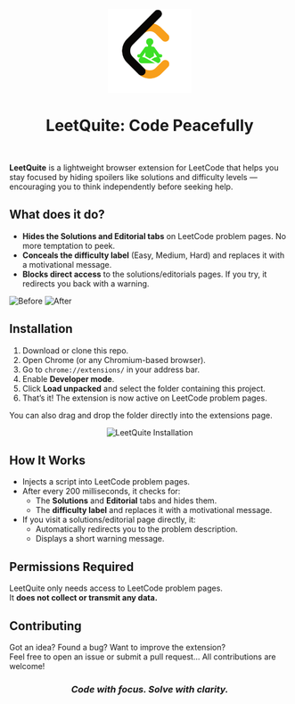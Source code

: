 <p align="center">
  <img src="icons/icon.png" alt="App Icon" width="150"/>
</p>

<h1 align="center">LeetQuite: Code Peacefully</h1>

<br>

**LeetQuite** is a lightweight browser extension for LeetCode that helps you stay focused by hiding spoilers like solutions and difficulty levels — encouraging you to think independently before seeking help.


## What does it do?

- **Hides the Solutions and Editorial tabs** on LeetCode problem pages. No more temptation to peek.
- **Conceals the difficulty label** (Easy, Medium, Hard) and replaces it with a motivational message.
- **Blocks direct access** to the solutions/editorials pages. If you try, it redirects you back with a warning.



<img width="400" height="200" alt="Before" src="https://github.com/user-attachments/assets/3571a21d-c963-4ac0-86c4-b0f1bc548e04" />
<img width="400" height="200" alt="After" src="https://github.com/user-attachments/assets/0d711d28-6cff-48bd-89fc-5ab83300a005" />

## Installation

1. Download or clone this repo.
2. Open Chrome (or any Chromium-based browser).
3. Go to `chrome://extensions/` in your address bar.
4. Enable **Developer mode**.
5. Click **Load unpacked** and select the folder containing this project.
6. That’s it! The extension is now active on LeetCode problem pages.

You can also drag and drop the folder directly into the extensions page.

<p align="center">
  <img src="https://github.com/user-attachments/assets/a98ae029-59c3-4809-8a54-a5fcca712edf" alt="LeetQuite Installation" width="500"/>
</p>


## How It Works

- Injects a script into LeetCode problem pages.
- After every 200 milliseconds, it checks for:
  - The **Solutions** and **Editorial** tabs and hides them.
  - The **difficulty label** and replaces it with a motivational message.
- If you visit a solutions/editorial page directly, it:
  - Automatically redirects you to the problem description.
  - Displays a short warning message.


## Permissions Required

LeetQuite only needs access to LeetCode problem pages.  
It **does not collect or transmit any data.**


## Contributing

Got an idea? Found a bug? Want to improve the extension?  
Feel free to open an issue or submit a pull request... All contributions are welcome!


<h3 align="center"><strong><em>Code with focus. Solve with clarity.</em></strong></h3>
